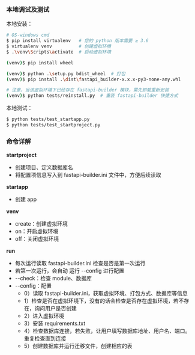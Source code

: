 ### 本地调试及测试

本地安装：

```sh
# OS-windows cmd
$ pip install virtualenv   # 您的 python 版本需要 ≥ 3.6
$ virtualenv venv          # 创建虚拟环境
$ .\venv\Scripts\activate  # 启动虚拟环境

(venv)$ pip install wheel

(venv)$ python .\setup.py bdist_wheel  # 打包
(venv)$ pip install .\dist\fastapi_builder-x.x.x-py3-none-any.whl

# 注意，当该虚拟环境下已经存在 fastapi-builder 模块，需先卸载重新安装
(venv)$ python tests/reinstall.py  # 重装 fastapi-builder 快捷方式
```

本地测试：

```sh
$ python tests/test_startapp.py
$ python tests/test_startproject.py
```

### 命令详解

**startproject**

+ 创建项目、定义数据库名
+ 将配置项信息写入到 fastapi-builder.ini 文件中，方便后续读取

**startapp**

+ 创建 app

**venv**

+ create：创建虚拟环境
+ on：开启虚拟环境
+ off：关闭虚拟环境

**run**

+ 每次运行读取 fastapi-builder.ini 检查是否是第一次运行
+ 若第一次运行，会自动 运行 --config 进行配置
+ --check：检查 module、数据库
+ --config：配置
    + 0）读取 fastapi-builder.ini，获取虚拟环境、打包方式、数据库等信息
    + 1）检查是否在虚拟环境下，没有的话会检查是否存在虚拟环境，若不存在，询问用户是否创建
    + 2）进入虚拟环境
    + 3）安装 requirements.txt
    + 4）检查数据库连接，若失败，让用户填写数据库地址、用户名、端口。重复检查直到连接
    + 5）创建数据库并运行迁移文件，创建相应的表

